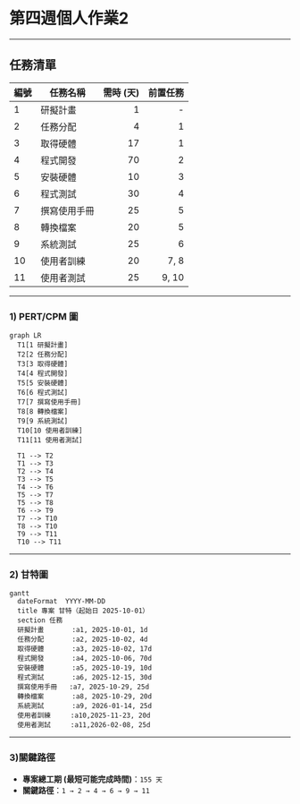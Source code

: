 
# 第四週個人作業2

---

## 任務清單

| 編號 | 任務名稱         | 需時 (天) | 前置任務 |
|------|-----------------|-----------:|---------:|
| 1    | 研擬計畫         | 1         | -        |
| 2    | 任務分配         | 4         | 1        |
| 3    | 取得硬體         | 17        | 1        |
| 4    | 程式開發         | 70        | 2        |
| 5    | 安裝硬體         | 10        | 3        |
| 6    | 程式測試         | 30        | 4        |
| 7    | 撰寫使用手冊     | 25        | 5        |
| 8    | 轉換檔案         | 20        | 5        |
| 9    | 系統測試         | 25        | 6        |
| 10   | 使用者訓練       | 20        | 7, 8     |
| 11   | 使用者測試       | 25        | 9, 10    |


---
### 1) PERT/CPM 圖
```mermaid
graph LR
  T1[1 研擬計畫]
  T2[2 任務分配]
  T3[3 取得硬體]
  T4[4 程式開發]
  T5[5 安裝硬體]
  T6[6 程式測試]
  T7[7 撰寫使用手冊]
  T8[8 轉換檔案]
  T9[9 系統測試]
  T10[10 使用者訓練]
  T11[11 使用者測試]

  T1 --> T2
  T1 --> T3
  T2 --> T4
  T3 --> T5
  T4 --> T6
  T5 --> T7
  T5 --> T8
  T6 --> T9
  T7 --> T10
  T8 --> T10
  T9 --> T11
  T10 --> T11
```
---
### 2) 甘特圖
```mermaid
gantt
  dateFormat  YYYY-MM-DD
  title 專案 甘特（起始日 2025-10-01）
  section 任務
  研擬計畫       :a1, 2025-10-01, 1d
  任務分配       :a2, 2025-10-02, 4d
  取得硬體       :a3, 2025-10-02, 17d
  程式開發       :a4, 2025-10-06, 70d
  安裝硬體       :a5, 2025-10-19, 10d
  程式測試       :a6, 2025-12-15, 30d
  撰寫使用手冊   :a7, 2025-10-29, 25d
  轉換檔案       :a8, 2025-10-29, 20d
  系統測試       :a9, 2026-01-14, 25d
  使用者訓練     :a10,2025-11-23, 20d
  使用者測試     :a11,2026-02-08, 25d
```
---
### 3)關鍵路徑
- **專案總工期 (最短可能完成時間)**：`155 天`
- **關鍵路徑**：`1 → 2 → 4 → 6 → 9 → 11`
